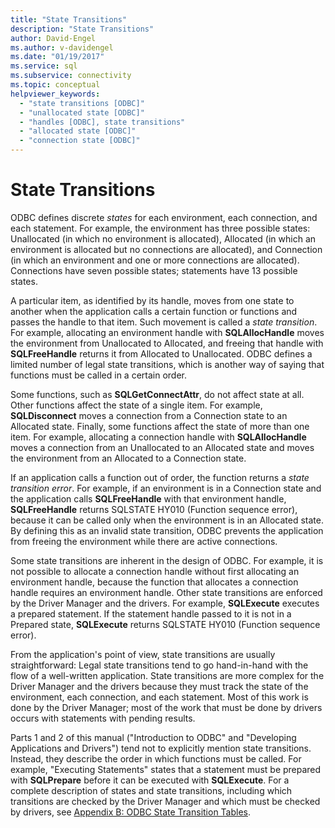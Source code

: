```yaml
---
title: "State Transitions"
description: "State Transitions"
author: David-Engel
ms.author: v-davidengel
ms.date: "01/19/2017"
ms.service: sql
ms.subservice: connectivity
ms.topic: conceptual
helpviewer_keywords:
  - "state transitions [ODBC]"
  - "unallocated state [ODBC]"
  - "handles [ODBC], state transitions"
  - "allocated state [ODBC]"
  - "connection state [ODBC]"
---
```

# State Transitions
ODBC defines discrete *states* for each environment, each connection, and each statement. For example, the environment has three possible states: Unallocated (in which no environment is allocated), Allocated (in which an environment is allocated but no connections are allocated), and Connection (in which an environment and one or more connections are allocated). Connections have seven possible states; statements have 13 possible states.  
  
 A particular item, as identified by its handle, moves from one state to another when the application calls a certain function or functions and passes the handle to that item. Such movement is called a *state transition*. For example, allocating an environment handle with **SQLAllocHandle** moves the environment from Unallocated to Allocated, and freeing that handle with **SQLFreeHandle** returns it from Allocated to Unallocated. ODBC defines a limited number of legal state transitions, which is another way of saying that functions must be called in a certain order.  
  
 Some functions, such as **SQLGetConnectAttr**, do not affect state at all. Other functions affect the state of a single item. For example, **SQLDisconnect** moves a connection from a Connection state to an Allocated state. Finally, some functions affect the state of more than one item. For example, allocating a connection handle with **SQLAllocHandle** moves a connection from an Unallocated to an Allocated state and moves the environment from an Allocated to a Connection state.  
  
 If an application calls a function out of order, the function returns a *state transition error*. For example, if an environment is in a Connection state and the application calls **SQLFreeHandle** with that environment handle, **SQLFreeHandle** returns SQLSTATE HY010 (Function sequence error), because it can be called only when the environment is in an Allocated state. By defining this as an invalid state transition, ODBC prevents the application from freeing the environment while there are active connections.  
  
 Some state transitions are inherent in the design of ODBC. For example, it is not possible to allocate a connection handle without first allocating an environment handle, because the function that allocates a connection handle requires an environment handle. Other state transitions are enforced by the Driver Manager and the drivers. For example, **SQLExecute** executes a prepared statement. If the statement handle passed to it is not in a Prepared state, **SQLExecute** returns SQLSTATE HY010 (Function sequence error).  
  
 From the application's point of view, state transitions are usually straightforward: Legal state transitions tend to go hand-in-hand with the flow of a well-written application. State transitions are more complex for the Driver Manager and the drivers because they must track the state of the environment, each connection, and each statement. Most of this work is done by the Driver Manager; most of the work that must be done by drivers occurs with statements with pending results.  
  
 Parts 1 and 2 of this manual ("Introduction to ODBC" and "Developing Applications and Drivers") tend not to explicitly mention state transitions. Instead, they describe the order in which functions must be called. For example, "Executing Statements" states that a statement must be prepared with **SQLPrepare** before it can be executed with **SQLExecute**. For a complete description of states and state transitions, including which transitions are checked by the Driver Manager and which must be checked by drivers, see [Appendix B: ODBC State Transition Tables](../../../odbc/reference/appendixes/appendix-b-odbc-state-transition-tables.md).
